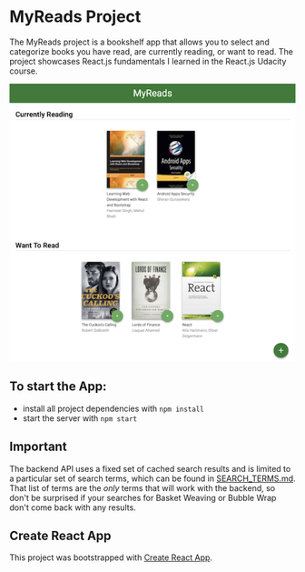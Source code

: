# MyReads Project

The MyReads project is a bookshelf app that allows you to select and categorize books you have read, are currently reading, or want to read. 
The project showcases React.js fundamentals I learned in the React.js Udacity course.

![John Garcia - My Reads Screenshot](my-reads-screenshot.png?raw=true "John Garcia - My Reads Screenshot")

## To start the App:

* install all project dependencies with `npm install`
* start the server with `npm start`

## Important

The backend API uses a fixed set of cached search results and is limited to a particular set of search terms, which can be found in [SEARCH_TERMS.md](SEARCH_TERMS.md). That list of terms are the _only_ terms that will work with the backend, so don't be surprised if your searches for Basket Weaving or Bubble Wrap don't come back with any results.

## Create React App

This project was bootstrapped with [Create React App](https://github.com/facebookincubator/create-react-app).


